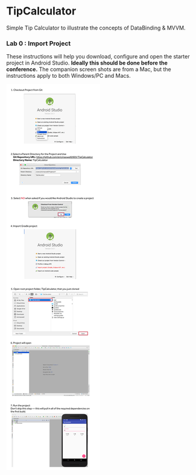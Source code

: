 # TipCalculator
Simple Tip Calculator to illustrate the concepts of DataBinding & MVVM.


### Lab 0 : Import Project

These instructions will help you download, configure and open the starter
project in Android Studio. **Ideally this should be done before the conference.**  The companion screen shots are from a Mac, but the instructions apply to both Windows/PC and Macs.


![Install Instructions](InstallInstructions.png)


